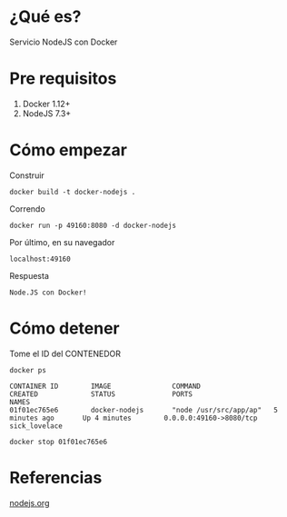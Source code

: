 # ¿Qué es?

Servicio NodeJS con Docker


# Pre requisitos

1. Docker 1.12+
2. NodeJS 7.3+

# Cómo empezar


Construir

```
docker build -t docker-nodejs .
```

Correndo

```
docker run -p 49160:8080 -d docker-nodejs
```

Por último, en su navegador 

```
localhost:49160
```

Respuesta

```
Node.JS con Docker!
```


# Cómo detener

Tome el ID del CONTENEDOR

```
docker ps
```

```
CONTAINER ID        IMAGE               COMMAND                  CREATED             STATUS              PORTS                     NAMES
01f01ec765e6        docker-nodejs       "node /usr/src/app/ap"   5 minutes ago       Up 4 minutes        0.0.0.0:49160->8080/tcp   sick_lovelace
```


```
docker stop 01f01ec765e6
```

# Referencias

[nodejs.org](https://nodejs.org/en/docs/guides/nodejs-docker-webapp/)